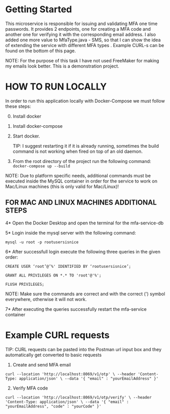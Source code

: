 # Getting Started

This microservice is responsible for issuing and validating MFA one time passwords. It provides 2 endpoints,
one for creating a MFA code and another one for verifying it with the corresponding email address. I also added one
more value to MfaType.java - SMS, so that I can show the idea of extending the service with different MFA types .
Example CURL-s can be found on the bottom of this page.

NOTE: For the purpose of this task I have not used FreeMaker for making my emails look better.
This is a demonstration project.

# HOW TO RUN LOCALLY

In order to run this application locally with Docker-Compose we must follow these steps:

0. Install docker

1. Install docker-compose

2. Start docker.

   TIP: I suggest restarting it if it is already running,
   sometimes the build command is not working when fired on top of an old daemon.

3. From the root directory of the project run the following command:
   `docker-compose up --build`

NOTE: Due to platform specific needs, additional commands must be executed inside the MySQL container in order for the service to work on Mac/Linux machines (this is only valid for Mac/Linux)!

## FOR MAC AND LINUX MACHINES ADDITIONAL STEPS

4\* Open the Docker Desktop and open the terminal for the mfa-service-db

5\* Login inside the mysql server with the following command:


``mysql -u root -p rootusersisnice``

6\* After successfull login execute the following three queries in the given order:

``CREATE USER ‘root’@’%' IDENTIFIED BY ‘rootusersisnice’;``

``GRANT ALL PRIVILEGES ON *.* TO 'root'@'%';``

``FLUSH PRIVILEGES;``

NOTE: Make sure the commands are correct and with the correct (') symbol everywhere, otherwise it will not work.

7\* After executing the queries successfully restart the mfa-service container

# Example CURL requests

TIP: CURL requests can be pasted into the Postman url input box and they automatically get converted to basic requests

1. Create and send MFA email

`curl --location 'http://localhost:8069/v1/otp' \
--header 'Content-Type: application/json' \
--data '{
"email" : "yourEmailAddress"
}'`

2. Verify MFA code

`curl --location 'http://localhost:8069/v1/otp/verify' \
--header 'Content-Type: application/json' \
--data '{
"email" : "yourEmailAddress",
"code" : "yourCode"
}'`
 